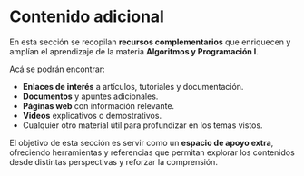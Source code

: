 # Contenido adicional

En esta sección se recopilan **recursos complementarios** que enriquecen y amplían el aprendizaje de la materia **Algoritmos y Programación I**.

Acá se podrán encontrar:

- **Enlaces de interés** a artículos, tutoriales y documentación.
- **Documentos** y apuntes adicionales.
- **Páginas web** con información relevante.
- **Videos** explicativos o demostrativos.
- Cualquier otro material útil para profundizar en los temas vistos.

El objetivo de esta sección es servir como un **espacio de apoyo extra**, ofreciendo herramientas y referencias que permitan explorar los contenidos desde distintas perspectivas y reforzar la comprensión.
